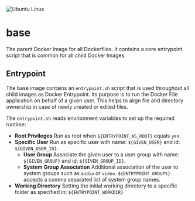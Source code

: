 ![Ubuntu Linux](https://img.shields.io/badge/tested-ubuntu-green.svg)

# base

The parent Docker Image for all Dockerfiles. It contains a core entrypoint script that is common for all child Docker Images.

## Entrypoint

The base image contains an `entrypoint.sh` script that is used throughout all child images as Docker Entrypoint. Its purpose is to run the Docker File application on behalf of a given user. This helps to align file and directory ownership in case of newly created or edited files.


The `entrypoint.sh` reads envrionment variables to set up the required runtime:

- **Root Privileges** Run as root when `${ENTRYPOINT_AS_ROOT}` equals `yes`.
- **Specific User** Run as specific user with name: `${GIVEN_USER}` and id: `${GIVEN_USER_ID}`.
  - **User Group** Associate the given user to a user group with name: `${GIVEN_GROUP}` and id: `${GIVEN_GROUP_ID}`.
  - **System Group Association** Additional association of the user to system groups such as `audio` or `video`. `${ENTRYPOINT_GROUPS}` accepts a comma separated list of system group names.
- **Working Directory** Setting the initial working directory to a specific folder as specified in: `${ENTRYPOINT_WORKDIR}`